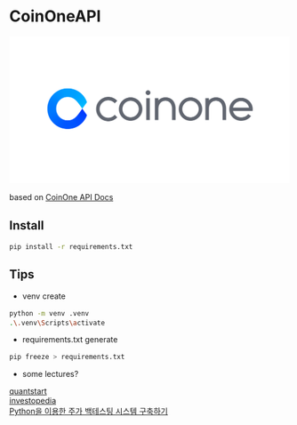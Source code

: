 # CoinOneAPI

<img src="./images/main.png" alt="logo" />


based on [CoinOne API Docs](https://doc.coinone.co.kr/#section/About-Private-API)

## Install
```bash
pip install -r requirements.txt
```

## Tips

- venv create
```bash
python -m venv .venv
.\.venv\Scripts\activate
```

- requirements.txt generate
```bash
pip freeze > requirements.txt
```

- some lectures? 

[quantstart](https://www.quantstart.com/)  
[investopedia](https://www.investopedia.com/)  
[Python을 이용한 주가 백테스팅 시스템 구축하기](https://www.inflearn.com/course/python-%EC%A3%BC%EA%B0%80-%EB%B0%B1%ED%85%8C%EC%8A%A4%ED%8C%85#description)